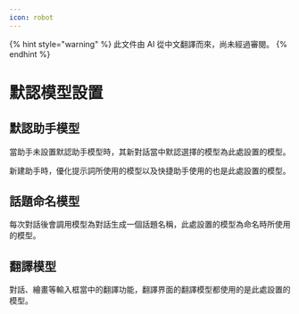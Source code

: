 ```yaml
---
icon: robot
---
```


{% hint style="warning" %}
此文件由 AI 從中文翻譯而來，尚未經過審閱。
{% endhint %}

# 默認模型設置

## 默認助手模型

當助手未設置默認助手模型時，其新對話當中默認選擇的模型為此處設置的模型。

新建助手時，優化提示詞所使用的模型以及快捷助手使用的也是此處設置的模型。

## 話題命名模型

每次對話後會調用模型為對話生成一個話題名稱，此處設置的模型為命名時所使用的模型。

## 翻譯模型

對話、繪畫等輸入框當中的翻譯功能，翻譯界面的翻譯模型都使用的是此處設置的模型。